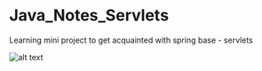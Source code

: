 # Java_Notes_Servlets
Learning mini project to get acquainted with spring base - servlets

![alt text](https://1.bp.blogspot.com/-eofNvJYIMho/YJk5AlzEU2I/AAAAAAAABnI/w7rXpwBON3MNAQVtYT3Qz3X8wr890N6VgCLcBGAsYHQ/s947/Screenshot_7.png)

